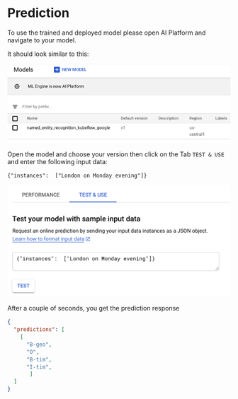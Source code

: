 # Prediction

To use the trained and deployed model please open AI Platform and navigate to your model. 

It should look similar to this: 

![ai platform models](https://github.com/SaschaHeyer/Named-Entity-Recognition/blob/master/documentation/files/models.png?raw=true)

Open the model and choose your version then click on the Tab `TEST & USE` and enter the following input data:

```
{"instances":  ["London on Monday evening"]}
```
![ai platform predict](https://github.com/SaschaHeyer/Named-Entity-Recognition/blob/master/documentation/files/predict.png?raw=true)

After a couple of seconds, you get the prediction response

```json
{
  "predictions": [
    [
      "B-geo",
      "O",
      "B-tim",
      "I-tim",
       ]
  ]
}
```
